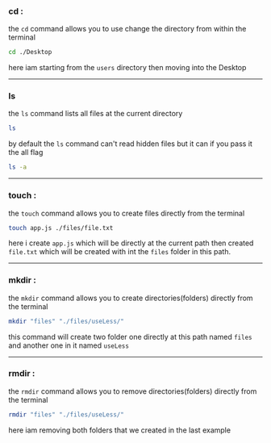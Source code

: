 ### cd <path>:

the `cd` command allows you to use change the directory from within the terminal 

```bash
cd ./Desktop
```
here iam starting from the `users` directory then moving into the Desktop

---

### ls

the `ls` command lists all files at the current directory

```bash
ls
```

by default the `ls` command can't read hidden files but it can if you pass it the all flag

```bash
ls -a
```

---

### touch <fileName>:

the `touch` command allows you to create files directly from the terminal

```bash
touch app.js ./files/file.txt
```

here i create `app.js` which will be directly at the current path then created `file.txt` which will be created with int the `files` folder in this path.

---

### mkdir <directoryName>:

the `mkdir` command allows you to create directories(folders) directly from the terminal

```bash
mkdir "files" "./files/useLess/"
```

this command will create two folder one directly at this path named  `files` and another one in it named `useLess`

---

### rmdir <directoryName>:

the `rmdir` command allows you to remove directories(folders) directly from the terminal

```bash
rmdir "files" "./files/useLess/"
```

here iam removing both folders that we created in the last example